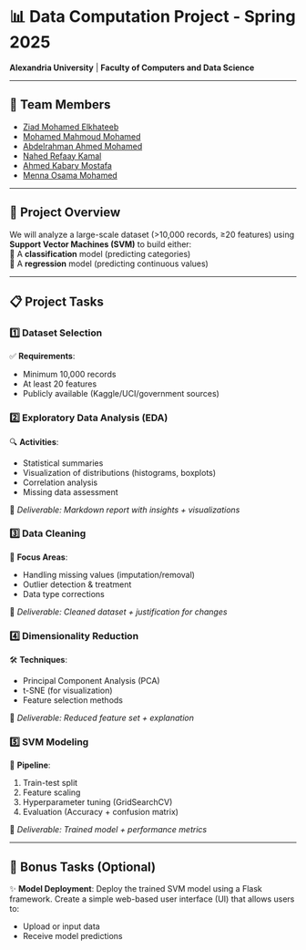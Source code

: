 # 📊 Data Computation Project - Spring 2025  
**Alexandria University** | **Faculty of Computers and Data Science**  

---

## 👥 Team Members  

- [Ziad Mohamed Elkhateeb](https://github.com/ZizoElkhateeb)  
- [Mohamed Mahmoud Mohamed](https://github.com/MuhammedMahmoud0)   
- [Abdelrahman Ahmed Mohamed](https://github.com/VALKAN00)
- [Nahed Refaay Kamal](https://github.com/nahedrefaei)
- [Ahmed Kabary Mostafa](https://github.com/KaboOA)
- [Menna Osama Mohamed](https://github.com/mennaossama)  

---

## 🎯 Project Overview  
We will analyze a large-scale dataset (>10,000 records, ≥20 features) using **Support Vector Machines (SVM)** to build either:  
🔹 A **classification** model (predicting categories)  
🔹 A **regression** model (predicting continuous values)  

---

## 📋 Project Tasks  

### 1️⃣ Dataset Selection  
✅ **Requirements**:  
- Minimum 10,000 records  
- At least 20 features  
- Publicly available (Kaggle/UCI/government sources)  

### 2️⃣ Exploratory Data Analysis (EDA)  
🔍 **Activities**:  
- Statistical summaries  
- Visualization of distributions (histograms, boxplots)  
- Correlation analysis  
- Missing data assessment  

📌 *Deliverable: Markdown report with insights + visualizations*

### 3️⃣ Data Cleaning  
🧹 **Focus Areas**:  
- Handling missing values (imputation/removal)  
- Outlier detection & treatment  
- Data type corrections  

📌 *Deliverable: Cleaned dataset + justification for changes*

### 4️⃣ Dimensionality Reduction  
🛠️ **Techniques**:  
- Principal Component Analysis (PCA)  
- t-SNE (for visualization)  
- Feature selection methods  

📌 *Deliverable: Reduced feature set + explanation*

### 5️⃣ SVM Modeling  
🤖 **Pipeline**:  
1. Train-test split   
2. Feature scaling  
3. Hyperparameter tuning (GridSearchCV)  
4. Evaluation (Accuracy + confusion matrix)  

📌 *Deliverable: Trained model + performance metrics*

---

## 🚀 Bonus Tasks (Optional)  
✨ **Model Deployment**: 
Deploy the trained SVM model using a Flask framework.
Create a simple web-based user interface (UI) that allows users to:
- Upload or input data
- Receive model predictions
